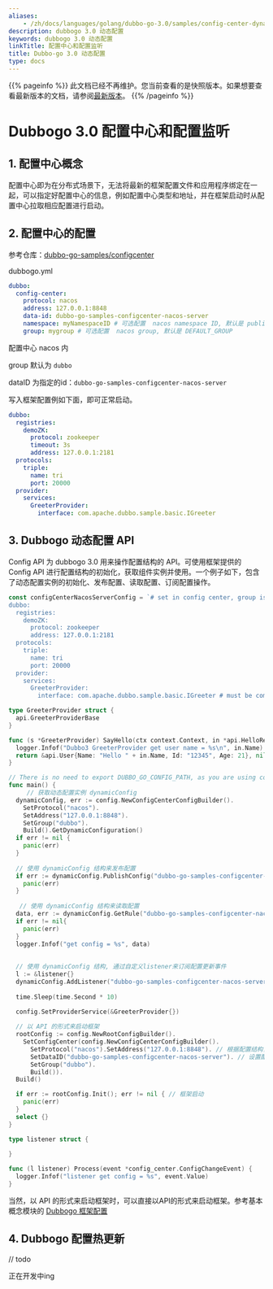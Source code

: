 ```yaml
---
aliases:
    - /zh/docs/languages/golang/dubbo-go-3.0/samples/config-center-dynamic/
description: dubbogo 3.0 动态配置
keywords: dubbogo 3.0 动态配置
linkTitle: 配置中心和配置监听
title: Dubbo-go 3.0 动态配置
type: docs
---
```




{{% pageinfo %}} 此文档已经不再维护。您当前查看的是快照版本。如果想要查看最新版本的文档，请参阅[最新版本](/zh-cn/overview/mannual/golang-sdk/tutorial/develop/config-center/)。
{{% /pageinfo %}}

# Dubbogo 3.0 配置中心和配置监听

## 1. 配置中心概念

配置中心即为在分布式场景下，无法将最新的框架配置文件和应用程序绑定在一起，可以指定好配置中心的信息，例如配置中心类型和地址，并在框架启动时从配置中心拉取相应配置进行启动。

## 2. 配置中心的配置

参考仓库：[dubbo-go-samples/configcenter](https://github.com/apache/dubbo-go-samples/tree/master/configcenter)

dubbogo.yml 

```yaml
dubbo:
  config-center:
    protocol: nacos
    address: 127.0.0.1:8848
    data-id: dubbo-go-samples-configcenter-nacos-server
    namespace: myNamespaceID # 可选配置  nacos namespace ID, 默认是 public
    group: mygroup # 可选配置  nacos group, 默认是 DEFAULT_GROUP
```

配置中心 nacos 内

group 默认为 `dubbo`

dataID 为指定的id：`dubbo-go-samples-configcenter-nacos-server`

写入框架配置例如下面，即可正常启动。

```yaml
dubbo:
  registries:
    demoZK:
      protocol: zookeeper
      timeout: 3s
      address: 127.0.0.1:2181
  protocols:
    triple:
      name: tri
      port: 20000
  provider:
    services:
      GreeterProvider:
        interface: com.apache.dubbo.sample.basic.IGreeter 
```



## 3. Dubbogo 动态配置 API

Config API 为 dubbogo 3.0 用来操作配置结构的 API。可使用框架提供的 Config API 进行配置结构的初始化，获取组件实例并使用。一个例子如下，包含了动态配置实例的初始化、发布配置、读取配置、订阅配置操作。

```go
const configCenterNacosServerConfig = `# set in config center, group is 'dubbo', dataid is 'dubbo-go-samples-configcenter-nacos-server', namespace is default 'public'
dubbo:
  registries:
    demoZK:
      protocol: zookeeper
      address: 127.0.0.1:2181
  protocols:
    triple:
      name: tri
      port: 20000
  provider:
    services:
      GreeterProvider:
        interface: com.apache.dubbo.sample.basic.IGreeter # must be compatible with grpc or dubbo-java`

type GreeterProvider struct {
  api.GreeterProviderBase
}

func (s *GreeterProvider) SayHello(ctx context.Context, in *api.HelloRequest) (*api.User, error) {
  logger.Infof("Dubbo3 GreeterProvider get user name = %s\n", in.Name)
  return &api.User{Name: "Hello " + in.Name, Id: "12345", Age: 21}, nil
}

// There is no need to export DUBBO_GO_CONFIG_PATH, as you are using config api to set config
func main() {
	 // 获取动态配置实例 dynamicConfig
  dynamicConfig, err := config.NewConfigCenterConfigBuilder().
    SetProtocol("nacos").
    SetAddress("127.0.0.1:8848").
    SetGroup("dubbo").
    Build().GetDynamicConfiguration()
  if err != nil {
    panic(err)
  }
  
  // 使用 dynamicConfig 结构来发布配置
  if err := dynamicConfig.PublishConfig("dubbo-go-samples-configcenter-nacos-server", "dubbo", configCenterNacosServerConfig); err != nil {
    panic(err)
  }
  
   // 使用 dynamicConfig 结构来读取配置
  data, err := dynamicConfig.GetRule("dubbo-go-samples-configcenter-nacos-server", 	config_center.WithGroup("dubbo"))
  if err != nil{
    panic(err)
  }
  logger.Infof("get config = %s", data)
  
  
  // 使用 dynamicConfig 结构, 通过自定义listener来订阅配置更新事件
  l := &listener{}
  dynamicConfig.AddListener("dubbo-go-samples-configcenter-nacos-server", l)
  
  time.Sleep(time.Second * 10)
  
  config.SetProviderService(&GreeterProvider{})

  // 以 API 的形式来启动框架
  rootConfig := config.NewRootConfigBuilder().
    SetConfigCenter(config.NewConfigCenterConfigBuilder().
      SetProtocol("nacos").SetAddress("127.0.0.1:8848"). // 根据配置结构，设置配置中心
      SetDataID("dubbo-go-samples-configcenter-nacos-server"). // 设置配置ID
      SetGroup("dubbo").
      Build()).
  Build()

  if err := rootConfig.Init(); err != nil { // 框架启动
    panic(err)
  }
  select {}
}

type listener struct {
	
}

func (l listener) Process(event *config_center.ConfigChangeEvent) {
  logger.Infof("listener get config = %s", event.Value)
}

```

当然，以 API 的形式来启动框架时，可以直接以API的形式来启动框架。参考基本概念模块的 [Dubbogo 框架配置](../../concept/configuration/)

## 4. Dubbogo 配置热更新

// todo 

正在开发中ing
